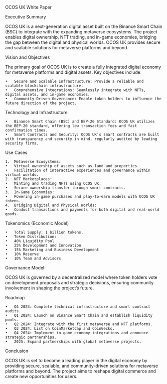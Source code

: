 OCOS UK White Paper

Executive Summary

OCOS UK is a next-generation digital asset built on the Binance Smart Chain (BSC) to integrate with the expanding metaverse ecosystems. The project enables digital ownership, NFT trading, and in-game economies, bridging the gap between the digital and physical worlds. OCOS UK provides secure and scalable solutions for metaverse platforms and beyond.

Vision and Objectives

The primary goal of OCOS UK is to create a fully integrated digital economy for metaverse platforms and digital assets. Key objectives include:

	•	Secure and Scalable Infrastructure: Provide a reliable and scalable blockchain infrastructure.
	•	Comprehensive Integrations: Seamlessly integrate with NFTs, digital assets, and in-game economies.
	•	Community-Driven Governance: Enable token holders to influence the future direction of the project.

Technology and Infrastructure

	•	Binance Smart Chain (BSC) and BEP-20 Standard: OCOS UK utilizes the BEP-20 standard, offering low transaction fees and fast confirmation times.
	•	Smart Contracts and Security: OCOS UK’s smart contracts are built with transparency and security in mind, regularly audited by leading security firms.

Use Cases

	1.	Metaverse Ecosystems:
	•	Virtual ownership of assets such as land and properties.
	•	Facilitation of interactive experiences and governance within virtual worlds.
	2.	NFT Marketplaces:
	•	Minting and trading NFTs using OCOS UK.
	•	Secure ownership transfer through smart contracts.
	3.	In-Game Economies:
	•	Powering in-game purchases and play-to-earn models with OCOS UK tokens.
	4.	Bridging Digital and Physical Worlds:
	•	Conduct transactions and payments for both digital and real-world goods.

Tokenomics (Economic Model)

	•	Total Supply: 1 billion tokens.
	•	Token Distribution:
	•	40% Liquidity Pool
	•	25% Development and Innovation
	•	15% Marketing and Business Development
	•	10% Reserve
	•	10% Team and Advisors

Governance Model

OCOS UK is governed by a decentralized model where token holders vote on development proposals and strategic decisions, ensuring community involvement in shaping the project’s future.

Roadmap

	•	Q4 2023: Complete technical infrastructure and smart contract audits.
	•	Q1 2024: Launch on Binance Smart Chain and establish liquidity pools.
	•	Q2 2024: Integrate with the first metaverse and NFT platforms.
	•	Q3 2024: List on CoinMarketCap and CoinGecko.
	•	Q4 2024: Implement in-game economy integrations and announce strategic partnerships.
	•	2025: Expand partnerships with global metaverse projects.

Conclusion

OCOS UK is set to become a leading player in the digital economy by providing secure, scalable, and community-driven solutions for metaverse platforms and beyond. The project aims to reshape digital commerce and create new opportunities for users.
